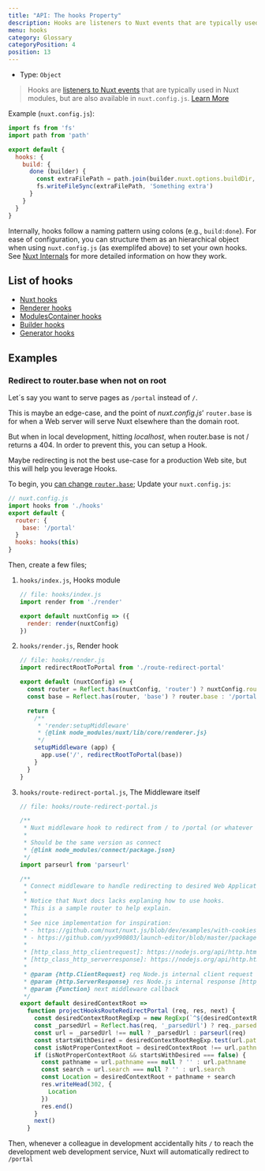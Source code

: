```yaml
---
title: "API: The hooks Property"
description: Hooks are listeners to Nuxt events that are typically used in Nuxt modules, but are also available in `nuxt.config.js`.
menu: hooks
category: Glossary
categoryPosition: 4
position: 13
---
```


- Type: `Object`

> Hooks are [listeners to Nuxt events](/api/internals) that are typically used in Nuxt modules, but are also available in `nuxt.config.js`. [Learn More](/api/internals)

Example (`nuxt.config.js`):

```js
import fs from 'fs'
import path from 'path'

export default {
  hooks: {
    build: {
      done (builder) {
        const extraFilePath = path.join(builder.nuxt.options.buildDir, 'extra-file')
        fs.writeFileSync(extraFilePath, 'Something extra')
      }
    }
  }
}
```

Internally, hooks follow a naming pattern using colons (e.g., `build:done`). For ease of configuration, you can structure them as an hierarchical object when using `nuxt.config.js` (as exemplifed above) to set your own hooks. See [Nuxt Internals](/api/internals) for more detailed information on how they work.

## List of hooks

- [Nuxt hooks](https://nuxtjs.org/api/internals-nuxt#hooks)
- [Renderer hooks](https://nuxtjs.org/api/internals-renderer#hooks)
- [ModulesContainer hooks](https://nuxtjs.org/api/internals-module-container#hooks)
- [Builder hooks](https://nuxtjs.org/api/internals-builder#hooks)
- [Generator hooks](https://nuxtjs.org/api/internals-generator#hooks)

## Examples

### Redirect to router.base when not on root

Let´s say you want to serve pages as `/portal` instead of `/`.

This is maybe an edge-case, and the point of _nuxt.config.js_’ `router.base` is for when a Web server will serve Nuxt elsewhere than the domain root.

But when in local development, hitting _localhost_, when router.base is not / returns a 404.
In order to prevent this, you can setup a Hook.

Maybe redirecting is not the best use-case for a production Web site, but this will help you leverage Hooks.

To begin, you [can change `router.base`](/api/configuration-router#base); Update your `nuxt.config.js`:

```js
// nuxt.config.js
import hooks from './hooks'
export default {
  router: {
    base: '/portal'
  }
  hooks: hooks(this)
}
```

Then, create a few files;

1. `hooks/index.js`, Hooks module

   ```js
   // file: hooks/index.js
   import render from './render'

   export default nuxtConfig => ({
     render: render(nuxtConfig)
   })
   ```

1. `hooks/render.js`, Render hook

   ```js
   // file: hooks/render.js
   import redirectRootToPortal from './route-redirect-portal'

   export default (nuxtConfig) => {
     const router = Reflect.has(nuxtConfig, 'router') ? nuxtConfig.router : {}
     const base = Reflect.has(router, 'base') ? router.base : '/portal'

     return {
       /**
        * 'render:setupMiddleware'
        * {@link node_modules/nuxt/lib/core/renderer.js}
        */
       setupMiddleware (app) {
         app.use('/', redirectRootToPortal(base))
       }
     }
   }
   ```

1. `hooks/route-redirect-portal.js`, The Middleware itself

   ```js
   // file: hooks/route-redirect-portal.js

   /**
    * Nuxt middleware hook to redirect from / to /portal (or whatever we set in nuxt.config.js router.base)
    *
    * Should be the same version as connect
    * {@link node_modules/connect/package.json}
    */
   import parseurl from 'parseurl'

   /**
    * Connect middleware to handle redirecting to desired Web Applicatin Context Root.
    *
    * Notice that Nuxt docs lacks explaning how to use hooks.
    * This is a sample router to help explain.
    *
    * See nice implementation for inspiration:
    * - https://github.com/nuxt/nuxt.js/blob/dev/examples/with-cookies/plugins/cookies.js
    * - https://github.com/yyx990803/launch-editor/blob/master/packages/launch-editor-middleware/index.js
    *
    * [http_class_http_clientrequest]: https://nodejs.org/api/http.html#http_class_http_clientrequest
    * [http_class_http_serverresponse]: https://nodejs.org/api/http.html#http_class_http_serverresponse
    *
    * @param {http.ClientRequest} req Node.js internal client request object [http_class_http_clientrequest]
    * @param {http.ServerResponse} res Node.js internal response [http_class_http_serverresponse]
    * @param {Function} next middleware callback
    */
   export default desiredContextRoot =>
     function projectHooksRouteRedirectPortal (req, res, next) {
       const desiredContextRootRegExp = new RegExp(`^${desiredContextRoot}`)
       const _parsedUrl = Reflect.has(req, '_parsedUrl') ? req._parsedUrl : null
       const url = _parsedUrl !== null ? _parsedUrl : parseurl(req)
       const startsWithDesired = desiredContextRootRegExp.test(url.pathname)
       const isNotProperContextRoot = desiredContextRoot !== url.pathname
       if (isNotProperContextRoot && startsWithDesired === false) {
         const pathname = url.pathname === null ? '' : url.pathname
         const search = url.search === null ? '' : url.search
         const Location = desiredContextRoot + pathname + search
         res.writeHead(302, {
           Location
         })
         res.end()
       }
       next()
     }
   ```

Then, whenever a colleague in development accidentally hits `/` to reach the development web development service, Nuxt will automatically redirect to `/portal`
